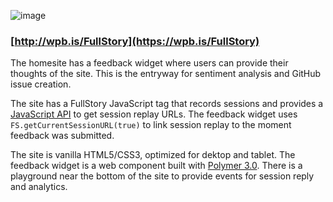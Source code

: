 ![image](https://user-images.githubusercontent.com/11197026/46587664-91b30d00-ca5d-11e8-9457-27696ea65372.png)

### [http://wpb.is/FullStory](https://wpb.is/FullStory)
The homesite has a feedback widget where users can provide their thoughts of the site. This is the entryway for sentiment analysis and GitHub issue creation. 

The site has a FullStory JavaScript tag that records sessions and provides a [JavaScript API](https://help.fullstory.com/develop-js) to get session replay URLs. The feedback widget uses `FS.getCurrentSessionURL(true)` to link session replay to the moment feedback was submitted.

The site is vanilla HTML5/CSS3, optimized for dektop and tablet. The feedback widget is a web component built with [Polymer 3.0](https://www.polymer-project.org/). There is a playground near the bottom of the site to provide events for session reply and analytics.
